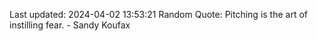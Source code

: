 Last updated: 2024-04-02 13:53:21
Random Quote: Pitching is the art of instilling fear. - Sandy Koufax